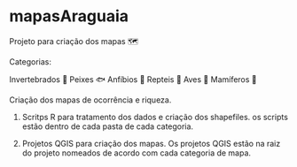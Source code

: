 # mapasAraguaia



Projeto para criação dos mapas 🗺️


  Categorias:
  
  Invertebrados 🐌
  Peixes 🐟
  Anfíbios 🐸
  Repteis 🦎
  Aves 🦤
  Mamíferos 🦝


Criação dos mapas de ocorrência e riqueza.


1) Scritps R para tratamento dos dados e criação dos shapefiles. os scripts estão dentro de cada pasta de cada categoria.

2) Projetos QGIS para criação dos mapas. Os projetos QGIS estão na raiz do projeto nomeados de acordo com cada categoria de mapa.
